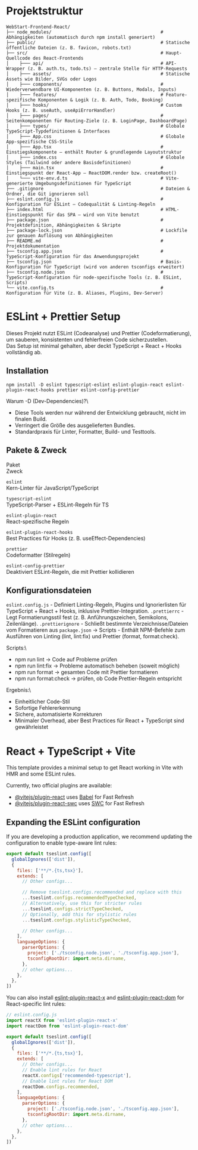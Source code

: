 # Projektstruktur

```
WebStart-Frontend-React/                                 
├── node_modules/                                         # Abhängigkeiten (automatisch durch npm install generiert)
├── public/                                               # Statische öffentliche Dateien (z. B. favicon, robots.txt)
├── src/                                                  # Haupt-Quellcode des React-Frontends
│    ├─── api/                                            # API-Wrapper (z. B. auth.ts, todo.ts) – zentrale Stelle für HTTP-Requests
│    ├─── assets/                                         # Statische Assets wie Bilder, SVGs oder Logos
│    ├─── components/                                     # Wiederverwendbare UI-Komponenten (z. B. Buttons, Modals, Inputs)
│    ├─── features/                                       # Feature-spezifische Komponenten & Logik (z. B. Auth, Todo, Booking)
│    ├─── hooks/                                          # Custom Hooks (z. B. useAuth, useApiErrorHandler)
│    ├─── pages/                                          # Seitenkomponenten für Routing-Ziele (z. B. LoginPage, DashboardPage)
│    ├─── types/                                          # Globale TypeScript-Typdefinitionen & Interfaces
│    ├─── App.css                                         # Globale App-spezifische CSS-Stile
│    ├─── App.tsx                                         # Einstiegskomponente – enthält Router & grundlegende Layoutstruktur
│    ├─── index.css                                       # Globale Styles (Tailwind oder andere Basisdefinitionen)
│    ├─── main.tsx                                        # Einstiegspunkt der React-App – ReactDOM.render bzw. createRoot()
│    └─── vite-env.d.ts                                   # Vite-generierte Umgebungsdefinitionen für TypeScript
├── .gitignore                                            # Dateien & Ordner, die Git ignorieren soll
├── eslint.config.js                                      # Konfiguration für ESLint – Codequalität & Linting-Regeln
├── index.html                                            # HTML-Einstiegspunkt für das SPA – wird von Vite benutzt
├── package.json                                          # Projektdefinition, Abhängigkeiten & Skripte
├── package-lock.json                                     # Lockfile zur genauen Auflösung von Abhängigkeiten
├── README.md                                             # Projektdokumentation
├── tsconfig.app.json                                     # TypeScript-Konfiguration für das Anwendungsprojekt
├── tsconfig.json                                         # Basis-Konfiguration für TypeScript (wird von anderen tsconfigs erweitert)
├── tsconfig.node.json                                    # TypeScript-Konfiguration für node-spezifische Tools (z. B. ESLint, Scripts)
└── vite.config.ts                                        # Konfiguration für Vite (z. B. Aliases, Plugins, Dev-Server)
```

# ESLint + Prettier Setup

Dieses Projekt nutzt ESLint (Codeanalyse) und Prettier (Codeformatierung), um
sauberen, konsistenten und fehlerfreien Code sicherzustellen.\
Das Setup ist minimal gehalten, aber deckt TypeScript + React + Hooks vollständig ab.

## Installation

```
npm install -D eslint typescript-eslint eslint-plugin-react eslint-plugin-react-hooks prettier eslint-config-prettier
```

Warum -D (Dev-Dependencies)?\
- Diese Tools werden nur während der Entwicklung gebraucht, nicht im finalen Build.
- Verringert die Größe des ausgelieferten Bundles.
- Standardpraxis für Linter, Formatter, Build- und Testtools.

## Pakete & Zweck

Paket\
Zweck

`eslint`\
Kern-Linter für JavaScript/TypeScript

`typescript-eslint`\
TypeScript-Parser + ESLint-Regeln für TS

`eslint-plugin-react`\
React-spezifische Regeln

`eslint-plugin-react-hooks`\
Best Practices für Hooks (z. B. useEffect-Dependencies)

`prettier`\
Codeformatter (Stilregeln)

`eslint-config-prettier`\
Deaktiviert ESLint-Regeln, die mit Prettier kollidieren

## Konfigurationsdateien

`eslint.config.js` - Definiert Linting-Regeln, Plugins und Ignorierlisten für TypeScript + React + Hooks, inklusive Prettier-Integration.
`.prettierrc` - Legt Formatierungsstil fest (z. B. Anführungszeichen, Semikolons, Zeilenlänge).
`.prettierignore` - Schließt bestimmte Verzeichnisse/Dateien vom Formatieren aus
`package.json` → Scripts - Enthält NPM-Befehle zum Ausführen von Linting (lint, lint:fix) und Prettier (format, format:check).

Scripts:\
- npm run lint → Code auf Probleme prüfen
- npm run lint:fix → Probleme automatisch beheben (soweit möglich)
- npm run format → gesamten Code mit Prettier formatieren
- npm run format:check → prüfen, ob Code Prettier-Regeln entspricht

Ergebnis:\
- Einheitlicher Code-Stil
- Sofortige Fehlererkennung
- Sichere, automatisierte Korrekturen
- Minimaler Overhead, aber Best Practices für React + TypeScript sind gewährleistet

# React + TypeScript + Vite

This template provides a minimal setup to get React working in Vite with HMR and some ESLint rules.

Currently, two official plugins are available:

- [@vitejs/plugin-react](https://github.com/vitejs/vite-plugin-react/blob/main/packages/plugin-react) uses [Babel](https://babeljs.io/) for Fast Refresh
- [@vitejs/plugin-react-swc](https://github.com/vitejs/vite-plugin-react/blob/main/packages/plugin-react-swc) uses [SWC](https://swc.rs/) for Fast Refresh

## Expanding the ESLint configuration

If you are developing a production application, we recommend updating the configuration to enable type-aware lint rules:

```js
export default tseslint.config([
  globalIgnores(['dist']),
  {
    files: ['**/*.{ts,tsx}'],
    extends: [
      // Other configs...

      // Remove tseslint.configs.recommended and replace with this
      ...tseslint.configs.recommendedTypeChecked,
      // Alternatively, use this for stricter rules
      ...tseslint.configs.strictTypeChecked,
      // Optionally, add this for stylistic rules
      ...tseslint.configs.stylisticTypeChecked,

      // Other configs...
    ],
    languageOptions: {
      parserOptions: {
        project: ['./tsconfig.node.json', './tsconfig.app.json'],
        tsconfigRootDir: import.meta.dirname,
      },
      // other options...
    },
  },
])
```

You can also install [eslint-plugin-react-x](https://github.com/Rel1cx/eslint-react/tree/main/packages/plugins/eslint-plugin-react-x) and [eslint-plugin-react-dom](https://github.com/Rel1cx/eslint-react/tree/main/packages/plugins/eslint-plugin-react-dom) for React-specific lint rules:

```js
// eslint.config.js
import reactX from 'eslint-plugin-react-x'
import reactDom from 'eslint-plugin-react-dom'

export default tseslint.config([
  globalIgnores(['dist']),
  {
    files: ['**/*.{ts,tsx}'],
    extends: [
      // Other configs...
      // Enable lint rules for React
      reactX.configs['recommended-typescript'],
      // Enable lint rules for React DOM
      reactDom.configs.recommended,
    ],
    languageOptions: {
      parserOptions: {
        project: ['./tsconfig.node.json', './tsconfig.app.json'],
        tsconfigRootDir: import.meta.dirname,
      },
      // other options...
    },
  },
])
```